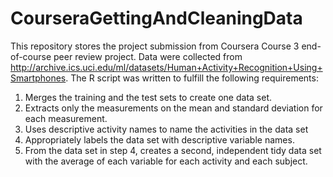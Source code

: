 # CourseraGettingAndCleaningData
This repository stores the project submission from Coursera Course 3 end-of-course peer review project. Data were collected from http://archive.ics.uci.edu/ml/datasets/Human+Activity+Recognition+Using+Smartphones. The R script was written to fulfill the following requirements: 
1. Merges the training and the test sets to create one data set.
2. Extracts only the measurements on the mean and standard deviation for each measurement.
3. Uses descriptive activity names to name the activities in the data set
4. Appropriately labels the data set with descriptive variable names.
5. From the data set in step 4, creates a second, independent tidy data set with the average of each variable for each activity and each subject.
